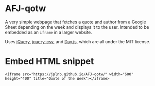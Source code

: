 # AFJ-qotw
A very simple webpage that fetches a quote and author from a Google Sheet depending on the week and displays it to the user. Intended to be embedded as an `iframe` in a larger website.

Uses [jQuery][jq], [jquery-csv][jqc], and [Day.js][dj], which are all under the MIT license.

Embed HTML snippet
==================

    <iframe src="https://jplnb.github.io/AFJ-qotw/" width="600" height="400" title="Quote of the Week"></iframe>

[jq]: https://jquery.com/
[jqc]: https://github.com/evanplaice/jquery-csv/tree/main
[dj]: https://day.js.org/en/
